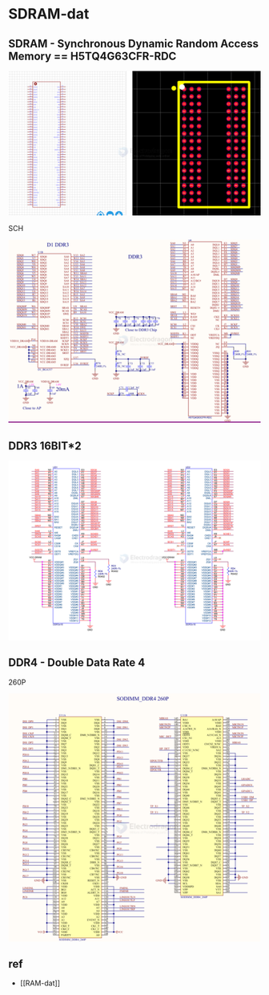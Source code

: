 
# SDRAM-dat



## SDRAM - Synchronous Dynamic Random Access Memory == H5TQ4G63CFR-RDC

![](2025-08-07-12-42-03.png)

SCH 

![](2025-08-07-12-41-17.png)

## DDR3 16BIT*2

![](2025-08-07-14-49-31.png)

## DDR4 - Double Data Rate 4

260P

![](2025-08-07-12-49-24.png)




## ref 

- [[RAM-dat]]